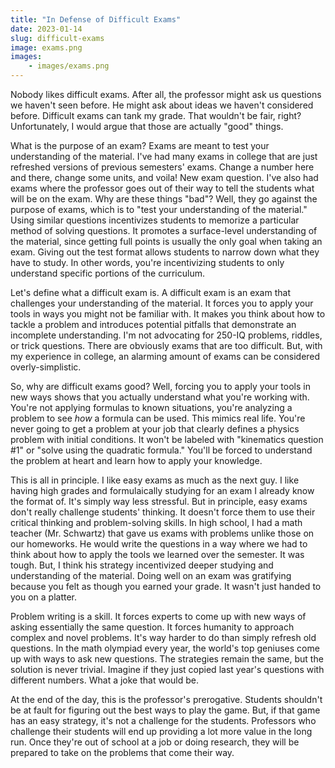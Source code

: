 ```yaml
---
title: "In Defense of Difficult Exams"
date: 2023-01-14
slug: difficult-exams
image: exams.png
images: 
    - images/exams.png
---
```


Nobody likes difficult exams. After all, the professor might ask us questions we haven't seen before. He might ask about ideas we haven't considered before. Difficult exams can tank my grade. That wouldn't be fair, right? Unfortunately, I would argue that those are actually "good" things. 

What is the purpose of an exam? Exams are meant to test your understanding of the material. I've had many exams in college that are just refreshed versions of previous semesters' exams. Change a number here and there, change some units, and voila! New exam question. I've also had exams where the professor goes out of their way to tell the students what will be on the exam. Why are these things "bad"? Well, they go against the purpose of exams, which is to "test your understanding of the material." Using similar questions incentivizes students to memorize a particular method of solving questions. It promotes a surface-level understanding of the material, since getting full points is usually the only goal when taking an exam. Giving out the test format allows students to narrow down what they have to study. In other words, you're incentivizing students to only understand specific portions of the curriculum. 

Let's define what a difficult exam is. A difficult exam is an exam that challenges your understanding of the material. It forces you to apply your tools in ways you might not be familiar with. It makes you think about how to tackle a problem and introduces potential pitfalls that demonstrate an incomplete understanding. I'm not advocating for 250-IQ problems, riddles, or trick questions. There are obviously exams that are too difficult. But, with my experience in college, an alarming amount of exams can be considered overly-simplistic.

So, why are difficult exams good? Well, forcing you to apply your tools in new ways shows that you actually understand what you're working with. You're not applying formulas to known situations, you're analyzing a problem to see *how* a formula can be used. This mimics real life. You're never going to get a problem at your job that clearly defines a physics problem with initial conditions. It won't be labeled with "kinematics question #1" or "solve using the quadratic formula." You'll be forced to understand the problem at heart and learn how to apply your knowledge.

This is all in principle. I like easy exams as much as the next guy. I like having high grades and formulaically studying for an exam I already know the format of. It's simply way less stressful. But in principle, easy exams don't really challenge students' thinking. It doesn't force them to use their critical thinking and problem-solving skills. In high school, I had a math teacher (Mr. Schwartz) that gave us exams with problems unlike those on our homeworks. He would write the questions in a way where we had to think about how to apply the tools we learned over the semester. It was tough. But, I think his strategy incentivized deeper studying and understanding of the material. Doing well on an exam was gratifying because you felt as though you earned your grade. It wasn't just handed to you on a platter. 

Problem writing is a skill. It forces experts to come up with new ways of asking essentially the same question. It forces humanity to approach complex and novel problems. It's way harder to do than simply refresh old questions. In the math olympiad every year, the world's top geniuses come up with ways to ask new questions. The strategies remain the same, but the solution is never trivial. Imagine if they just copied last year's questions with different numbers. What a joke that would be. 

At the end of the day, this is the professor's prerogative. Students shouldn't be at fault for figuring out the best ways to play the game. But, if that game has an easy strategy, it's not a challenge for the students. Professors who challenge their students will end up providing a lot more value in the long run. Once they're out of school at a job or doing research, they will be prepared to take on the problems that come their way. 